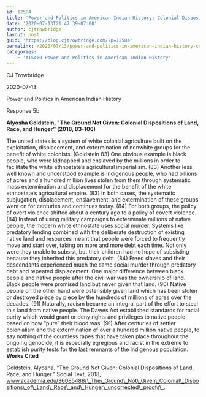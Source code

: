 ```yaml
---
id: 12584
title: 'Power and Politics in American Indian History: Colonial Dispositions of Land, Race, and Hunger'
date: '2020-07-13T21:47:39-07:00'
author: cjtrowbridge
layout: post
guid: 'https://blog.cjtrowbridge.com/?p=12584'
permalink: /2020/07/13/power-and-politics-in-american-indian-history-colonial-dispositions-of-land-race-and-hunger/
categories:
    - 'AIS460 Power and Politics in American Indian History'
---
```


CJ Trowbridge

2020-07-13

Power and Politics in American Indian History

Response 5b

**Alyosha Goldstein, "The Ground Not Given: Colonial Dispositions of Land, Race, and Hunger” (2018, 83-106)**

 The united states is a system of white colonial agriculture built on the exploitation, displacement, and extermination of nonwhite groups for the benefit of white colonists. (Goldstein 83) One obvious example is black people, who were kidnapped and enslaved by the millions in order to facilitate the white ethnostate’s agricultural imperialism. (83) Another less well known and understood example is indigenous people, who had billions of acres and a hundred million lives stolen from them through systematic mass extermination and displacement for the benefit of the white ethnostate’s agricultural empire. (83) In both cases, the systematic subjugation, displacement, enslavement, and extermination of these groups went on for centuries and continues today. (84) For both groups, the policy of overt violence shifted about a century ago to a policy of covert violence. (84) Instead of using military campaigns to exterminate millions of native people, the modern white ethnostate uses social murder. Systems like predatory lending combined with the deliberate destruction of existing native land and resources meant that people were forced to frequently move and start over, taking on more and more debt each time. Not only were they unable to subsist, but their children had no hope of subsisting because they inherited this predatory debt. (84) Freed slaves and their descendants experienced much the same social murder through predatory debt and repeated displacement. One major difference between black people and native people after the civil war was the ownership of land. Black people were promised land but never given that land. (90) Native people on the other hand were ostensibly given land which has been stolen or destroyed piece by piece by the hundreds of millions of acres over the decades. (91) Naturally, racism became an integral part of the effort to steal this land from native people. The Dawes Act established standards for racial purity which would grant or deny rights and privileges to native people based on how “pure” their blood was. (91) After centuries of settler colonialism and the extermination of over a hundred million native people, to say nothing of the countless rapes that have taken place throughout the ongoing genocide, it is especially egregious and racist in the extreme to establish purity tests for the last remnants of the indigenous population.  **Works Cited**

Goldstein, Alyosha. “The Ground Not Given: Colonial Dispositions of Land, Race, and Hunger.” Social Text, 2018, www.academia.edu/36085488/\_The\_Ground\_Not\_Given\_Colonial\_Dispositions\_of\_Land\_Race\_and\_Hunger\_uncorrected\_proofs\_.